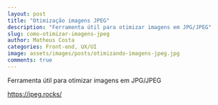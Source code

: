```yaml
---
layout: post
title: "Otimização imagens JPEG"
description: "Ferramenta útil para otimizar imagens em JPG/JPEG"
slug: como-otimizar-imagens-jpeg
author: Matheus Costa
categories: Front-end, UX/UI
image: assets/images/posts/otimizando-imagens-jpeg.jpg
comments: true
---
```


Ferramenta útil para otimizar imagens em JPG/JPEG

<a href="https://jpeg.rocks/" rel="noopener noreferrer">https://jpeg.rocks/</a>
